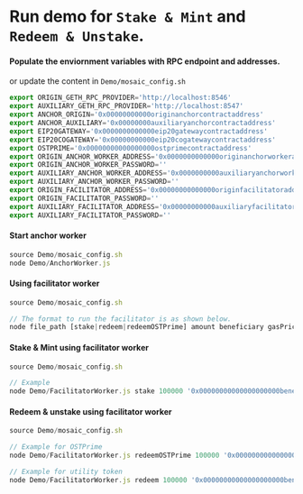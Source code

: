 # Run demo for `Stake & Mint` and `Redeem & Unstake`.
<!--
#### Install Package.
```js
npm install @openstfoundation/mosaic.js
```
-->

#### Populate the enviornment variables with RPC endpoint and addresses.
or update the content in `Demo/mosaic_config.sh`
```js
export ORIGIN_GETH_RPC_PROVIDER='http://localhost:8546'
export AUXILIARY_GETH_RPC_PROVIDER='http://localhost:8547'
export ANCHOR_ORIGIN='0x00000000000originanchorcontractaddress'
export ANCHOR_AUXILIARY='0x00000000auxiliaryanchorcontractaddress'
export EIP20GATEWAY='0x0000000000000eip20gatewaycontractaddress'
export EIP20COGATEWAY='0x00000000000eip20cogatewaycontractaddress'
export OSTPRIME='0x00000000000000000ostprimecontractaddress'
export ORIGIN_ANCHOR_WORKER_ADDRESS='0x0000000000000originanchorworkeraddress'
export ORIGIN_ANCHOR_WORKER_PASSWORD=''
export AUXILIARY_ANCHOR_WORKER_ADDRESS='0x0000000000auxiliaryanchorworkeraddress'
export AUXILIARY_ANCHOR_WORKER_PASSWORD=''
export ORIGIN_FACILITATOR_ADDRESS='0x00000000000000originfacilitatoraddress'
export ORIGIN_FACILITATOR_PASSWORD=''
export AUXILIARY_FACILITATOR_ADDRESS='0x00000000000auxiliaryfacilitatoraddress'
export AUXILIARY_FACILITATOR_PASSWORD=''
```
#### Start anchor worker
```js
source Demo/mosaic_config.sh 
node Demo/AnchorWorker.js
```
#### Using facilitator worker
```js
source Demo/mosaic_config.sh 

// The format to run the facilitator is as shown below.
node file_path [stake|redeem|redeemOSTPrime] amount beneficiary gasPrice gasLimit
```

#### Stake & Mint using facilitator worker
```js
source Demo/mosaic_config.sh 

// Example
node Demo/FacilitatorWorker.js stake 100000 '0x00000000000000000000beneficairyaddress' 0 0
```

#### Redeem & unstake using facilitator worker
```js
source Demo/mosaic_config.sh 

// Example for OSTPrime
node Demo/FacilitatorWorker.js redeemOSTPrime 100000 '0x00000000000000000000beneficairyaddress' 0 0

// Example for utility token
node Demo/FacilitatorWorker.js redeem 100000 '0x00000000000000000000beneficairyaddress' 0 0
```

